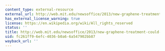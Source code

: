 ```yaml
---
content_type: external-resource
external_url: http://web.mit.edu/newsoffice/2013/new-graphene-treatment-could-unleash-new-uses-1215.html
has_external_license_warning: true
license: https://en.wikipedia.org/wiki/All_rights_reserved
status: ''
title: http://web.mit.edu/newsoffice/2013/new-graphene-treatment-could-unleash-new-uses-1215.html
uid: fc261ff9-6efc-4036-b0a6-6a547902bb87
wayback_url: ''
---
```


